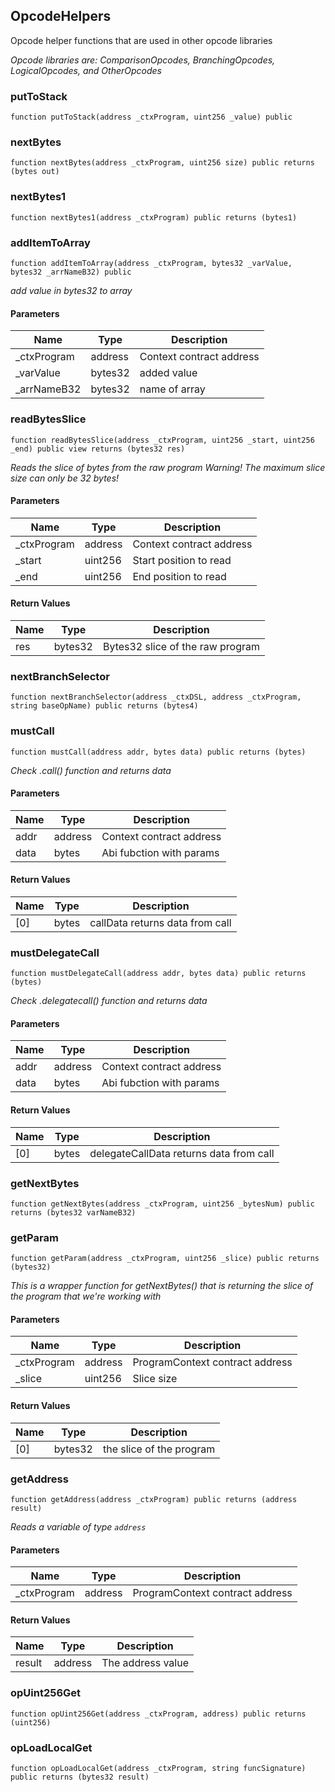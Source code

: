 ## OpcodeHelpers

Opcode helper functions that are used in other opcode libraries

_Opcode libraries are: ComparisonOpcodes, BranchingOpcodes, LogicalOpcodes, and OtherOpcodes_

### putToStack

```solidity
function putToStack(address _ctxProgram, uint256 _value) public
```

### nextBytes

```solidity
function nextBytes(address _ctxProgram, uint256 size) public returns (bytes out)
```

### nextBytes1

```solidity
function nextBytes1(address _ctxProgram) public returns (bytes1)
```

### addItemToArray

```solidity
function addItemToArray(address _ctxProgram, bytes32 _varValue, bytes32 _arrNameB32) public
```

_add value in bytes32 to array_

#### Parameters

| Name | Type | Description |
| ---- | ---- | ----------- |
| _ctxProgram | address | Context contract address |
| _varValue | bytes32 | added value |
| _arrNameB32 | bytes32 | name of array |

### readBytesSlice

```solidity
function readBytesSlice(address _ctxProgram, uint256 _start, uint256 _end) public view returns (bytes32 res)
```

_Reads the slice of bytes from the raw program
Warning! The maximum slice size can only be 32 bytes!_

#### Parameters

| Name | Type | Description |
| ---- | ---- | ----------- |
| _ctxProgram | address | Context contract address |
| _start | uint256 | Start position to read |
| _end | uint256 | End position to read |

#### Return Values

| Name | Type | Description |
| ---- | ---- | ----------- |
| res | bytes32 | Bytes32 slice of the raw program |

### nextBranchSelector

```solidity
function nextBranchSelector(address _ctxDSL, address _ctxProgram, string baseOpName) public returns (bytes4)
```

### mustCall

```solidity
function mustCall(address addr, bytes data) public returns (bytes)
```

_Check .call() function and returns data_

#### Parameters

| Name | Type | Description |
| ---- | ---- | ----------- |
| addr | address | Context contract address |
| data | bytes | Abi fubction with params |

#### Return Values

| Name | Type | Description |
| ---- | ---- | ----------- |
| [0] | bytes | callData returns data from call |

### mustDelegateCall

```solidity
function mustDelegateCall(address addr, bytes data) public returns (bytes)
```

_Check .delegatecall() function and returns data_

#### Parameters

| Name | Type | Description |
| ---- | ---- | ----------- |
| addr | address | Context contract address |
| data | bytes | Abi fubction with params |

#### Return Values

| Name | Type | Description |
| ---- | ---- | ----------- |
| [0] | bytes | delegateCallData returns data from call |

### getNextBytes

```solidity
function getNextBytes(address _ctxProgram, uint256 _bytesNum) public returns (bytes32 varNameB32)
```

### getParam

```solidity
function getParam(address _ctxProgram, uint256 _slice) public returns (bytes32)
```

_This is a wrapper function for getNextBytes() that is returning the slice of the program that
     we're working with_

#### Parameters

| Name | Type | Description |
| ---- | ---- | ----------- |
| _ctxProgram | address | ProgramContext contract address |
| _slice | uint256 | Slice size |

#### Return Values

| Name | Type | Description |
| ---- | ---- | ----------- |
| [0] | bytes32 | the slice of the program |

### getAddress

```solidity
function getAddress(address _ctxProgram) public returns (address result)
```

_Reads a variable of type `address`_

#### Parameters

| Name | Type | Description |
| ---- | ---- | ----------- |
| _ctxProgram | address | ProgramContext contract address |

#### Return Values

| Name | Type | Description |
| ---- | ---- | ----------- |
| result | address | The address value |

### opUint256Get

```solidity
function opUint256Get(address _ctxProgram, address) public returns (uint256)
```

### opLoadLocalGet

```solidity
function opLoadLocalGet(address _ctxProgram, string funcSignature) public returns (bytes32 result)
```

